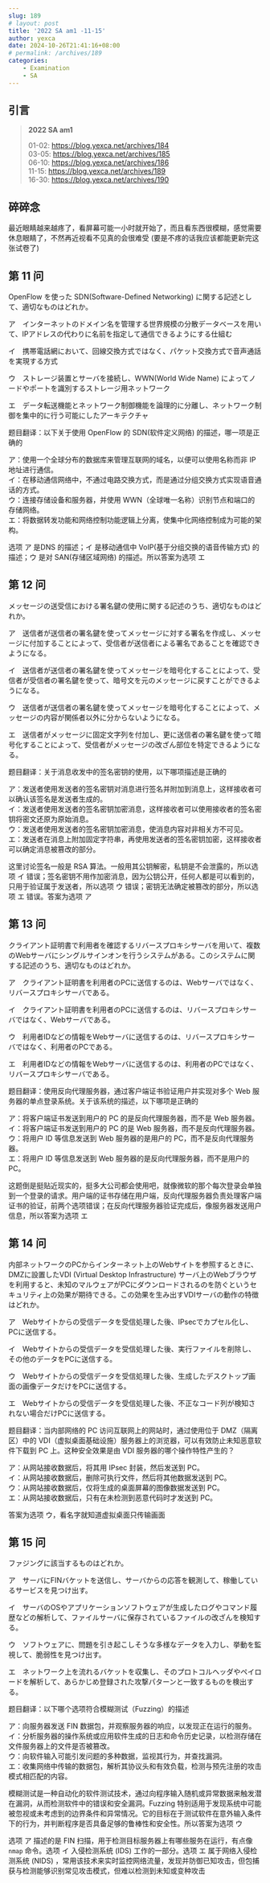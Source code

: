 ```yaml
---
slug: 189
# layout: post
title: '2022 SA am1 -11-15'
author: yexca
date: 2024-10-26T21:41:16+08:00
# permalink: /archives/189
categories:
    - Examination
    - SA
---  
```


## 引言

> **2022 SA am1**
>
> 01-02: <https://blog.yexca.net/archives/184>  
> 03-05: <https://blog.yexca.net/archives/185>  
> 06-10: <https://blog.yexca.net/archives/186>  
> 11-15: <https://blog.yexca.net/archives/189>  
> 16-30: <https://blog.yexca.net/archives/190>

## 碎碎念

最近眼睛越来越疼了，看屏幕可能一小时就开始了，而且看东西很模糊，感觉需要休息眼睛了，不然再近视看不见真的会很难受 (要是不疼的话我应该都能更新完这张试卷了)

## 第 11 问

OpenFlow を使った SDN(Software-Defined Networking) に関する記述として、適切なものはどれか。

ア　インターネットのドメイン名を管理する世界規模の分散データベースを用いて、IPアドレスの代わりに名前を指定して通信できるようにする仕組む

イ　携帯電話網において、回線交換方式ではなく、パケット交換方式で音声通話を実現する方式

ウ　ストレージ装置とサーバを接続し、WWN(World Wide Name) によってノードやポートを識別するストレージ用ネットワーク

エ　データ転送機能とネットワーク制御機能を論理的に分離し、ネットワーク制御を集中的に行う可能にしたアーキテクチャ

题目翻译：以下关于使用 OpenFlow 的 SDN(软件定义网络) 的描述，哪一项是正确的

ア：使用一个全球分布的数据库来管理互联网的域名，以便可以使用名称而非 IP 地址进行通信。  
イ：在移动通信网络中，不通过电路交换方式，而是通过分组交换方式实现语音通话的方式。  
ウ：连接存储设备和服务器，并使用 WWN（全球唯一名称）识别节点和端口的存储网络。  
エ：将数据转发功能和网络控制功能逻辑上分离，使集中化网络控制成为可能的架构。

选项 ア 是DNS 的描述；イ 是移动通信中 VoIP(基于分组交换的语音传输方式) 的描述；ウ 是对 SAN(存储区域网络) 的描述。所以答案为选项 エ

## 第 12 问

メッセージの送受信における署名鍵の使用に関する記述のうち、適切なものはどれか。

ア　送信者が送信者の署名鍵を使ってメッセージに対する署名を作成し、メッセージに付加することによって、受信者が送信者による署名であることを確認できようになる。

イ　送信者が送信者の署名鍵を使ってメッセージを暗号化することによって、受信者が受信者の署名鍵を使って、暗号文を元のメッセージに戻すことができるようになる。

ウ　送信者が送信者の署名鍵を使ってメッセージを暗号化することによって、メッセージの内容が関係者以外に分からないようになる。

エ　送信者がメッセージに固定文字列を付加し、更に送信者の署名鍵を使って暗号化することによって、受信者がメッセージの改ざん部位を特定できるようになる。

题目翻译：关于消息收发中的签名密钥的使用，以下哪项描述是正确的

ア：发送者使用发送者的签名密钥对消息进行签名并附加到消息上，这样接收者可以确认该签名是发送者生成的。  
イ：发送者使用发送者的签名密钥加密消息，这样接收者可以使用接收者的签名密钥将密文还原为原始消息。  
ウ：发送者使用发送者的签名密钥加密消息，使消息内容对非相关方不可见。  
エ：发送者在消息上附加固定字符串，再使用发送者的签名密钥加密，这样接收者可以确定消息被篡改的部分。

这里讨论签名一般是 RSA 算法。一般用其公钥解密，私钥是不会泄露的，所以选项 イ 错误；签名密钥不用作加密消息，因为公钥公开，任何人都是可以看到的，只用于验证属于发送者，所以选项 ウ 错误；密钥无法确定被篡改的部分，所以选项 エ 错误。答案为选项 ア

## 第 13 问

クライアント証明書で利用者を確認するリバースプロキシサーバを用いて、複数のWebサーバにシングルサインオンを行うシステムがある。このシステムに関する記述のうち、適切なものはどれか。

ア　クライアント証明書を利用者のPCに送信するのは、Webサーバではなく、リバースプロキシサーバである。

イ　クライアント証明書を利用者のPCに送信するのは、リバースプロキシサーバではなく、Webサーバである。

ウ　利用者IDなどの情報をWebサーバに送信するのは、リバースプロキシサーバではなく、利用者のPCである。

エ　利用者IDなどの情報をWebサーバに送信するのは、利用者のPCではなく、リバースプロキシサーバである。

题目翻译：使用反向代理服务器，通过客户端证书验证用户并实现对多个 Web 服务器的单点登录系统。关于该系统的描述，以下哪项是正确的

ア：将客户端证书发送到用户的 PC 的是反向代理服务器，而不是 Web 服务器。  
イ：将客户端证书发送到用户的 PC 的是 Web 服务器，而不是反向代理服务器。  
ウ：将用户 ID 等信息发送到 Web 服务器的是用户的 PC，而不是反向代理服务器。  
エ：将用户 ID 等信息发送到 Web 服务器的是反向代理服务器，而不是用户的 PC。

这题倒是挺贴近现实的，挺多大公司都会使用吧，就像微软的那个每次登录会单独到一个登录的请求。用户端的证书存储在用户端，反向代理服务器负责处理客户端证书的验证，前两个选项错误；在反向代理服务器验证完成后，像服务器发送用户信息，所以答案为选项 エ

## 第 14 问

内部ネットワークのPCからインターネット上のWebサイトを参照するときに、DMZに設置したVDI (Virtual Desktop Infrastructure) サーバ上のWebブラウザを利用すると、未知のマルウェアがPCにダウンロードされるのを防ぐというセキュリティ上の効果が期待できる。この効果を生み出すVDIサーバの動作の特徴はどれか。

ア　Webサイトからの受信データを受信処理した後、IPsecでカプセル化し、PCに送信する。

イ　Webサイトからの受信データを受信処理した後、実行ファイルを削除し、その他のデータをPCに送信する。

ウ　Webサイトからの受信データを受信処理した後、生成したデスクトップ画面の画像データだけをPCに送信する。

エ　Webサイトからの受信データを受信処理した後、不正なコード列が検知されない場合だけPCに送信する。

题目翻译：当内部网络的 PC 访问互联网上的网站时，通过使用位于 DMZ（隔离区）中的 VDI（虚拟桌面基础设施）服务器上的浏览器，可以有效防止未知恶意软件下载到 PC 上。这种安全效果是由 VDI 服务器的哪个操作特性产生的？

ア：从网站接收数据后，将其用 IPsec 封装，然后发送到 PC。  
イ：从网站接收数据后，删除可执行文件，然后将其他数据发送到 PC。  
ウ：从网站接收数据后，仅将生成的桌面屏幕的图像数据发送到 PC。  
エ：从网站接收数据后，只有在未检测到恶意代码时才发送到 PC。

答案为选项 ウ，看名字就知道虚拟桌面只传输画面

## 第 15 问

ファジングに該当するものはどれか。

ア　サーバにFINバケットを送信し、サーバからの応答を観測して、稼働しているサービスを見つけ出す。

イ　サーバのOSやアプリケーションソフトウェアが生成したログやコマンド履歴などの解析して、ファイルサーバに保存されているファイルの改ざんを検知する。

ウ　ソフトウェアに、問題を引き起こしそうな多様なデータを入力し、挙動を監視して、脆弱性を見つけ出す。

エ　ネットワーク上を流れるバケットを収集し、そのプロトコルヘッダやペイロードを解析して、あらかじめ登録された攻撃パターンと一致するものを検出する。

题目翻译：以下哪个选项符合模糊测试（Fuzzing）的描述

ア：向服务器发送 FIN 数据包，并观察服务器的响应，以发现正在运行的服务。  
イ：分析服务器的操作系统或应用软件生成的日志和命令历史记录，以检测存储在文件服务器上的文件是否被篡改。  
ウ：向软件输入可能引发问题的多种数据，监视其行为，并查找漏洞。  
エ：收集网络中传输的数据包，解析其协议头和有效负载，检测与预先注册的攻击模式相匹配的内容。

模糊测试是一种自动化的软件测试技术，通过向程序输入随机或异常数据来触发潜在漏洞，从而检测软件中的错误和安全漏洞。Fuzzing 特别适用于发现系统中可能被忽视或未考虑到的边界条件和异常情况。它的目标在于测试软件在意外输入条件下的行为，并判断程序是否具备足够的鲁棒性和安全性。所以答案为选项 ウ

选项 ア 描述的是 FIN 扫描，用于检测目标服务器上有哪些服务在运行，有点像 `nmap` 命令。选项 イ 入侵检测系统 (IDS) 工作的一部分。选项 エ 属于网络入侵检测系统 (NIDS) ，常用该技术来实时监控网络流量，发现并防御已知攻击，但包捕获与检测能够识别常见攻击模式，但难以检测到未知或变种攻击